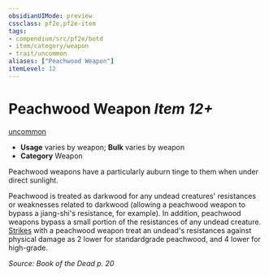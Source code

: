 ```yaml
---
obsidianUIMode: preview
cssclass: pf2e,pf2e-item
tags:
- compendium/src/pf2e/botd
- item/category/weapon
- trait/uncommon
aliases: ["Peachwood Weapon"]
itemLevel: 12
---
```

# Peachwood Weapon *Item 12+*  
[uncommon](../../../rules/traits/uncommon.md)  

- **Usage** varies by weapon; **Bulk** varies by weapon
- **Category** Weapon

Peachwood weapons have a particularly auburn tinge to them when under direct sunlight.

Peachwood is treated as darkwood for any undead creatures' resistances or weaknesses related to darkwood (allowing a peachwood weapon to bypass a jiang-shi's resistance, for example). In addition, peachwood weapons bypass a small portion of the resistances of any undead creature. [Strikes](../../../rules/actions/strike.md) with a peachwood weapon treat an undead's resistances against physical damage as 2 lower for standardgrade peachwood, and 4 lower for high-grade.

*Source: Book of the Dead p. 20*